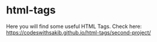 # html-tags
Here you will find some useful HTML Tags.
Check here: https://codeswithsakib.github.io/html-tags/second-project/
